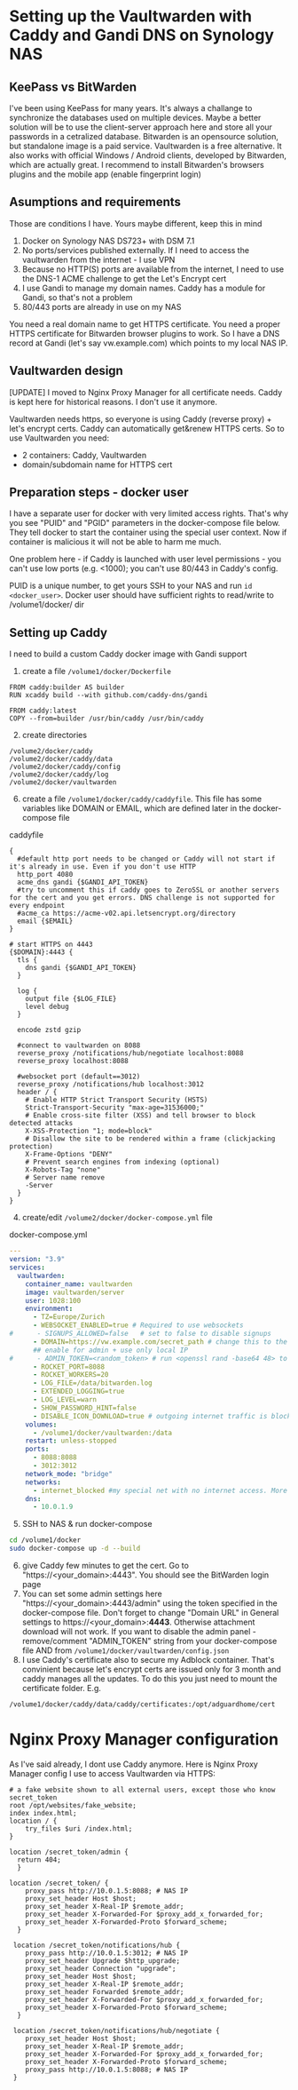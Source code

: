 # Setting up the Vaultwarden with Caddy and Gandi DNS on Synology NAS
## KeePass vs BitWarden
I've been using KeePass for many years. It's always a challange to synchronize the databases used on multiple devices. Maybe a better solution will be to use the client-server approach here and store all your passwords in a cetralized database. Bitwarden is an opensource solution, but standalone image is a paid service. Vaultwarden is a free alternative. It also works with official Windows / Android clients, developed by Bitwarden, which are actually great.
I recommend to install Bitwarden's browsers plugins and the mobile app (enable fingerprint login)
## Asumptions and requirements
Those are conditions I have. Yours maybe different, keep this in mind
1. Docker on Synology NAS DS723+ with DSM 7.1
2. No ports/services published externally. If I need to access the vaultwarden from the internet - I use VPN
3. Because no HTTP(S) ports are available from the internet, I need to use the DNS-1 ACME challenge to get the Let's Encrypt cert
4. I use Gandi to manage my domain names. Caddy has a module for Gandi, so that's not a problem
5. 80/443 ports are already in use on my NAS

You need a real domain name to get HTTPS certificate. You need a proper HTTPS certificate for Bitwarden browser plugins to work.
So I have a DNS record at Gandi (let's say vw.example.com) which points to my local NAS IP.  

## Vaultwarden design
[UPDATE] I moved to Nginx Proxy Manager for all certificate needs. Caddy is kept here for historical reasons. I don't use it anymore. 

Vaultwarden needs https, so everyone is using Caddy (reverse proxy) + let's encrypt certs. Caddy can automatically get&renew HTTPS certs. 
So to use Vaultwarden you need:
* 2 containers: Caddy, Vaultwarden
* domain/subdomain name for HTTPS cert

## Preparation steps - docker user
I have a separate user for docker with very limited access rights. That's why you see "PUID" and "PGID" parameters in the docker-compose file below. They tell docker to start the container using the special user context. Now if container is malicious it will not be able to harm me much. 

One problem here - if Caddy is launched with user level permissions - you can't use low ports (e.g. <1000); you can't use 80/443 in Caddy's config.

PUID is a unique number, to get yours SSH to your NAS and run ```id <docker_user>```. Docker user should have sufficient rights to read/write to /volume1/docker/<container> dir

## Setting up Caddy
I need to build a custom Caddy docker image with Gandi support

1. create a file ```/volume1/docker/Dockerfile```
```
FROM caddy:builder AS builder
RUN xcaddy build --with github.com/caddy-dns/gandi

FROM caddy:latest
COPY --from=builder /usr/bin/caddy /usr/bin/caddy
```

2. create directories 
```
/volume2/docker/caddy
/volume2/docker/caddy/data
/volume2/docker/caddy/config
/volume2/docker/caddy/log
/volume2/docker/vaultwarden
```
6. create a file ```/volume1/docker/caddy/caddyfile```. This file has some variables like DOMAIN or EMAIL, which are defined later in the docker-compose file

caddyfile
```
{
  #default http port needs to be changed or Caddy will not start if it's already in use. Even if you don't use HTTP
  http_port 4080
  acme_dns gandi {$GANDI_API_TOKEN}
  #try to uncomment this if caddy goes to ZeroSSL or another servers for the cert and you get errors. DNS challenge is not supported for every endpoint
  #acme_ca https://acme-v02.api.letsencrypt.org/directory
  email {$EMAIL}
}

# start HTTPS on 4443
{$DOMAIN}:4443 {
  tls {
    dns gandi {$GANDI_API_TOKEN}
  }

  log {
    output file {$LOG_FILE}
    level debug
  }

  encode zstd gzip

  #connect to vaultwarden on 8088
  reverse_proxy /notifications/hub/negotiate localhost:8088
  reverse_proxy localhost:8088

  #websocket port (default==3012)
  reverse_proxy /notifications/hub localhost:3012
  header / {
    # Enable HTTP Strict Transport Security (HSTS)
    Strict-Transport-Security "max-age=31536000;"
    # Enable cross-site filter (XSS) and tell browser to block detected attacks
    X-XSS-Protection "1; mode=block"
    # Disallow the site to be rendered within a frame (clickjacking protection)
    X-Frame-Options "DENY"
    # Prevent search engines from indexing (optional)
    X-Robots-Tag "none"
    # Server name remove
    -Server
  }
}
```

4. create/edit ```/volume2/docker/docker-compose.yml``` file

docker-compose.yml
```yaml
---
version: "3.9"
services:
  vaultwarden:
    container_name: vaultwarden
    image: vaultwarden/server
    user: 1028:100
    environment:
      - TZ=Europe/Zurich
      - WEBSOCKET_ENABLED=true # Required to use websockets
#      - SIGNUPS_ALLOWED=false   # set to false to disable signups
      - DOMAIN=https://vw.example.com/secret_path # change this to the actual domain you use.
      ## enable for admin + use only local IP
#      - ADMIN_TOKEN=<random_token> # run <openssl rand -base64 48> to get random token # disable when not needed!
      - ROCKET_PORT=8088
      - ROCKET_WORKERS=20
      - LOG_FILE=/data/bitwarden.log
      - EXTENDED_LOGGING=true
      - LOG_LEVEL=warn
      - SHOW_PASSWORD_HINT=false
      - DISABLE_ICON_DOWNLOAD=true # outgoing internet traffic is blocked. Incoming is always allowed
    volumes:
      - /volume1/docker/vaultwarden:/data
    restart: unless-stopped
    ports:
      - 8088:8088
      - 3012:3012
    network_mode: "bridge"
    networks:
      - internet_blocked #my special net with no internet access. More details on the docker page. 
    dns:
      - 10.0.1.9
```

5. SSH to NAS & run docker-compose

```bash
cd /volume1/docker
sudo docker-compose up -d --build
```

6. give Caddy few minutes to get the cert. Go to "https://<your_domain>:4443". You should see the BitWarden login page
7. You can set some admin settings here "https://<your_domain>:4443/admin" using the token specified in the docker-compose file. Don't forget to change "Domain URL" in General settings to https://<your_domain>:**4443**. Otherwise attachment download will not work.
If you want to disable the admin panel - remove/comment "ADMIN_TOKEN" string from your docker-compose file AND from ```/volume1/docker/vaultwarden/config.json```
8. I use Caddy's certificate also to secure my Adblock container. That's convinient because let's encrypt certs are issued only for 3 month and caddy manages all the updates. To do this you just need to mount the certificate folder. 
E.g.
```
/volume1/docker/caddy/data/caddy/certificates:/opt/adguardhome/cert
```

# Nginx Proxy Manager configuration
As I've said already, I dont use Caddy anymore. 
Here is Nginx Proxy Manager config I use to access Vaultwarden via HTTPS:
```nginx
# a fake website shown to all external users, except those who know secret_token
root /opt/websites/fake_website;
index index.html;
location / {
    try_files $uri /index.html;
}

location /secret_token/admin {
  return 404;
  }

location /secret_token/ {
    proxy_pass http://10.0.1.5:8088; # NAS IP
    proxy_set_header Host $host;
    proxy_set_header X-Real-IP $remote_addr;
    proxy_set_header X-Forwarded-For $proxy_add_x_forwarded_for;
    proxy_set_header X-Forwarded-Proto $forward_scheme;
  }
  
 location /secret_token/notifications/hub {
    proxy_pass http://10.0.1.5:3012; # NAS IP
    proxy_set_header Upgrade $http_upgrade;
    proxy_set_header Connection "upgrade";
    proxy_set_header Host $host;
    proxy_set_header X-Real-IP $remote_addr;
    proxy_set_header Forwarded $remote_addr;
    proxy_set_header X-Forwarded-For $proxy_add_x_forwarded_for;
    proxy_set_header X-Forwarded-Proto $forward_scheme;
  }
  
 location /secret_token/notifications/hub/negotiate {
    proxy_set_header Host $host;
    proxy_set_header X-Real-IP $remote_addr;
    proxy_set_header X-Forwarded-For $proxy_add_x_forwarded_for;
    proxy_set_header X-Forwarded-Proto $forward_scheme;
    proxy_pass http://10.0.1.5:8088; # NAS IP
 }

```
